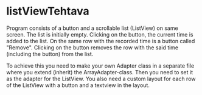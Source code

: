 # listViewTehtava

Program consists of a button and a scrollable list (ListView) on same screen. The list is initially empty. Clicking on the button, the current time is added to the list. On the same row with the recorded time is a button called "Remove". Clicking on the button removes the row with the said time (including the button) from the list.

To achieve this you need to make your own Adapter class in a separate file where you extend (inherit) the ArrayAdapter<Date>-class. Then you need to set it as the adapter for the ListView. You also need a custom layout for each row of the ListView with a button and a textview in the layout.
